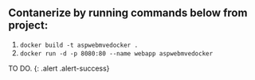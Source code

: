 ## Contanerize by running commands below from project:
1. ```docker build -t aspwebmvedocker . ```
2. ```docker run -d -p 8080:80 --name webapp aspwebmvedocker```

TO DO.
{: .alert .alert-success}
